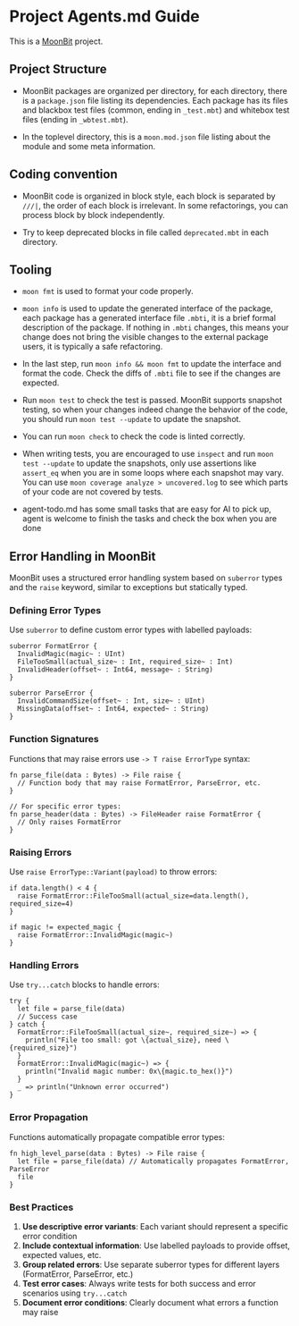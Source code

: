 # Project Agents.md Guide

This is a [MoonBit](https://docs.moonbitlang.com) project.

## Project Structure

- MoonBit packages are organized per directory, for each directory, there is a
  `package.json` file listing its dependencies. Each package has its files and
  blackbox test files (common, ending in `_test.mbt`) and whitebox test files
  (ending in `_wbtest.mbt`).

- In the toplevel directory, this is a `moon.mod.json` file listing about the
  module and some meta information.

## Coding convention

- MoonBit code is organized in block style, each block is separated by `///|`,
  the order of each block is irrelevant. In some refactorings, you can process
  block by block independently.

- Try to keep deprecated blocks in file called `deprecated.mbt` in each
  directory.

## Tooling

- `moon fmt` is used to format your code properly.

- `moon info` is used to update the generated interface of the package, each
  package has a generated interface file `.mbti`, it is a brief formal
  description of the package. If nothing in `.mbti` changes, this means your
  change does not bring the visible changes to the external package users, it is
  typically a safe refactoring.

- In the last step, run `moon info && moon fmt` to update the interface and
  format the code. Check the diffs of `.mbti` file to see if the changes are
  expected.

- Run `moon test` to check the test is passed. MoonBit supports snapshot
  testing, so when your changes indeed change the behavior of the code, you
  should run `moon test --update` to update the snapshot.

- You can run `moon check` to check the code is linted correctly.

- When writing tests, you are encouraged to use `inspect` and run
  `moon test --update` to update the snapshots, only use assertions like
  `assert_eq` when you are in some loops where each snapshot may vary. You can
  use `moon coverage analyze > uncovered.log` to see which parts of your code
  are not covered by tests.

- agent-todo.md has some small tasks that are easy for AI to pick up, agent is
  welcome to finish the tasks and check the box when you are done

## Error Handling in MoonBit

MoonBit uses a structured error handling system based on `suberror` types and the `raise` keyword, similar to exceptions but statically typed.

### Defining Error Types

Use `suberror` to define custom error types with labelled payloads:

```moonbit
suberror FormatError {
  InvalidMagic(magic~ : UInt)
  FileTooSmall(actual_size~ : Int, required_size~ : Int)
  InvalidHeader(offset~ : Int64, message~ : String)
}

suberror ParseError {
  InvalidCommandSize(offset~ : Int, size~ : UInt)
  MissingData(offset~ : Int64, expected~ : String)
}
```

### Function Signatures

Functions that may raise errors use `-> T raise ErrorType` syntax:

```moonbit
fn parse_file(data : Bytes) -> File raise {
  // Function body that may raise FormatError, ParseError, etc.
}

// For specific error types:
fn parse_header(data : Bytes) -> FileHeader raise FormatError {
  // Only raises FormatError
}
```

### Raising Errors

Use `raise ErrorType::Variant(payload)` to throw errors:

```moonbit
if data.length() < 4 {
  raise FormatError::FileTooSmall(actual_size=data.length(), required_size=4)
}

if magic != expected_magic {
  raise FormatError::InvalidMagic(magic~)
}
```

### Handling Errors

Use `try...catch` blocks to handle errors:

```moonbit
try {
  let file = parse_file(data)
  // Success case
} catch {
  FormatError::FileTooSmall(actual_size~, required_size~) => {
    println("File too small: got \{actual_size}, need \{required_size}")
  }
  FormatError::InvalidMagic(magic~) => {
    println("Invalid magic number: 0x\{magic.to_hex()}")
  }
  _ => println("Unknown error occurred")
}
```

### Error Propagation

Functions automatically propagate compatible error types:

```moonbit
fn high_level_parse(data : Bytes) -> File raise {
  let file = parse_file(data) // Automatically propagates FormatError, ParseError
  file
}
```

### Best Practices

1. **Use descriptive error variants**: Each variant should represent a specific error condition
2. **Include contextual information**: Use labelled payloads to provide offset, expected values, etc.
3. **Group related errors**: Use separate suberror types for different layers (FormatError, ParseError, etc.)
4. **Test error cases**: Always write tests for both success and error scenarios using `try...catch`
5. **Document error conditions**: Clearly document what errors a function may raise
